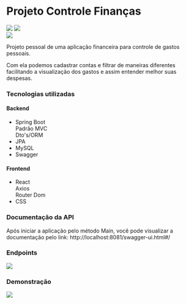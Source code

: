# Projeto Controle Finanças

<img src="https://img.shields.io/badge/PROJETO PESSOAL-blue" /> <img src="https://img.shields.io/badge/license-MIT-green" /> <br/>
<img src="https://img.shields.io/badge/FULLSTACK-orange" />


Projeto pessoal de uma aplicação financeira para controle de gastos pessoais.

Com ela podemos cadastrar contas e filtrar de maneiras diferentes facilitando a visualização dos gastos e assim entender melhor suas despesas.



### Tecnologias utilizadas

#### Backend
- Spring Boot <br/>
  Padrão MVC <br/>
  Dto's/ORM
- JPA
- MySQL
- Swagger

#### Frontend
- React <br/>
  Axios <br/>
  Router Dom
- CSS


### Documentação da API

Após iniciar a aplicação pelo método Main, você pode visualizar a documentação pelo link: http://localhost:8081/swagger-ui.html#/


### Endpoints

<img src="https://i.imgur.com/2FExotx.jpg" />


### Demonstração

<img src="https://i.imgur.com/DeOl9LC.gif" />


